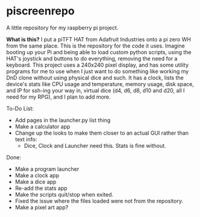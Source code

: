 # piscreenrepo
A little repository for my raspberry pi project.

**What is this?**
I put a piTFT HAT from Adafruit Industries onto a pi zero WH from the same place. This is the repository for the code it uses.
Imagine booting up your Pi and being able to load custom python scripts, using the HAT's joystick and buttons to do everything, removing the need for a keyboard.
This project uses a 240x240 pixel display, and has some utility programs for me to use when I just want to do something like working my DnD clone without using physical dice and such. 
It has a clock, lists the device's stats like CPU usage and temperature, memory usage, disk space, and IP for ssh-ing your way in, virtual dice (d4, d6, d8, d10 and d20, all I need for my RPG), and I plan to add more.

To-Do List:
  - Add pages in the launcher.py list thing
  - Make a calculator app
  - Change up the looks to make them closer to an actual GUI rather than text info:
    - Dice, Clock and Launcher need this. Stats is fine without.

Done:
  - Make a program launcher
  - Make a clock app
  - Make a dice app
  - Re-add the stats app
  - Make the scripts quit/stop when exited.
  - Fixed the issue where the files loaded were not from the repository.
  - Make a pixel art app?
